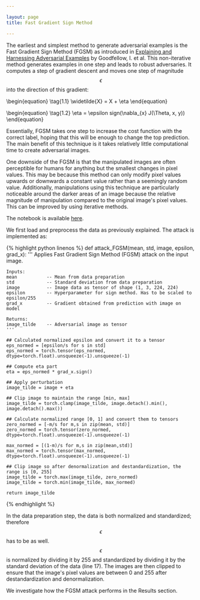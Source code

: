 ```yaml
---

layout: page
title: Fast Gradient Sign Method

---
```


The earliest and simplest method to generate adversarial examples is the Fast Gradient Sign Method (FGSM) as introduced in [Explaining and Harnessing Adversarial Examples](http://arxiv.org/abs/1607.02533) by Goodfellow, I. et al. This non-iterative method generates examples in one step and leads to robust adversaries. It computes a step of gradient descent and moves one step of magnitude $$\epsilon$$ into the direction of this gradient:

\begin{equation}
\tag{1.1}
\widetilde{X} = X + \eta
\end{equation}

\begin{equation}
\tag{1.2}
\eta = \epsilon sign(\nabla_{x} J(\Theta, x, y))
\end{equation}

Essentially, FGSM takes one step to increase the cost function with the correct label, hoping that this will be enough to change the top prediction. The main benefit of this technique is it takes relatively little computational time to create adversarial images.

One downside of the FGSM is that the manipulated images are often perceptible for humans for anything but the smallest changes in pixel values. This may be because this method can only modify pixel values upwards or downwards a constant value rather than a seemingly random value. Additionally, manipulations using this technique are particularly noticeable around the darker areas of an image because the relative magnitude of manipulation compared to the original image's pixel values. This can be improved by using iterative methods.

The notebook is available <a id="raw-url" href="https://raw.githubusercontent.com/daved01/Adversarial_Examples/master/01_Fast-Gradient-Sign-Method.ipynb" download>here</a>.

We first load and preprocess the data as previously explained. The attack is implemented as:

{% highlight python linenos %}
def attack_FGSM(mean, std, image, epsilon, grad_x):
    '''
    Applies Fast Gradient Sign Method (FGSM) attack on the input image.
    
    Inputs:
    mean           -- Mean from data preparation
    std            -- Standard deviation from data preparation
    image          -- Image data as tensor of shape (1, 3, 224, 224)  
    epsilon        -- Hyperparameter for sign method. Has to be scaled to epsilon/255
    grad_x         -- Gradient obtained from prediction with image on model
    
    Returns:
    image_tilde    -- Adversarial image as tensor
    '''
    
    ## Calculated normalized epsilon and convert it to a tensor   
    eps_normed = [epsilon/s for s in std]
    eps_normed = torch.tensor(eps_normed, dtype=torch.float).unsqueeze(-1).unsqueeze(-1)
    
    ## Compute eta part
    eta = eps_normed * grad_x.sign()

    ## Apply perturbation
    image_tilde = image + eta    
    
    ## Clip image to maintain the range [min, max]
    image_tilde = torch.clamp(image_tilde, image.detach().min(), image.detach().max())
    
    ## Calculate normalized range [0, 1] and convert them to tensors
    zero_normed = [-m/s for m,s in zip(mean, std)]
    zero_normed = torch.tensor(zero_normed, dtype=torch.float).unsqueeze(-1).unsqueeze(-1)
    
    max_normed = [(1-m)/s for m,s in zip(mean,std)]
    max_normed = torch.tensor(max_normed, dtype=torch.float).unsqueeze(-1).unsqueeze(-1)
    
    ## Clip image so after denormalization and destandardization, the range is [0, 255]
    image_tilde = torch.max(image_tilde, zero_normed)
    image_tilde = torch.min(image_tilde, max_normed)
    
    return image_tilde
{% endhighlight %}

In the data preparation step, the data is both normalized and standardized; therefore $$\epsilon$$ has to be as well. $$\epsilon$$ is normalized by dividing it by 255 and standardized by dividing it by the standard deviation of the data (line 17). The images are then clipped to ensure that the image's pixel values are between 0 and 255 after destandardization and denormalization.

We investigate how the FGSM attack performs in the Results section.